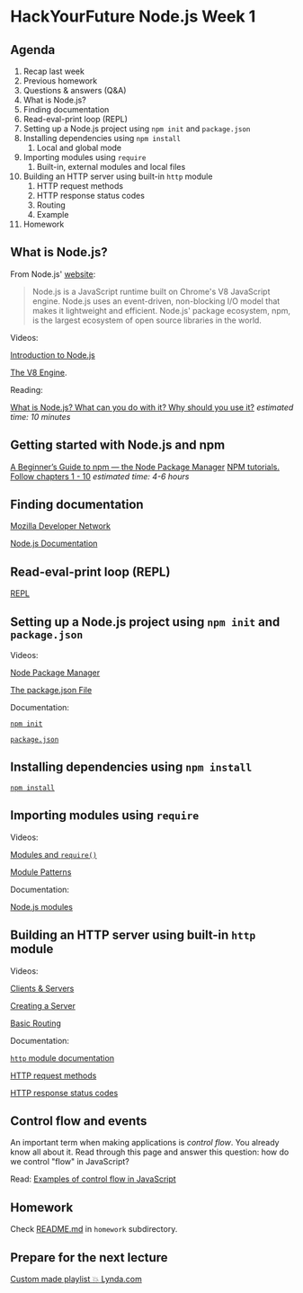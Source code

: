 # HackYourFuture Node.js Week 1

## Agenda

1.  Recap last week
2.  Previous homework
3.  Questions & answers (Q&A)
4.  What is Node.js?
5.  Finding documentation
6.  Read-eval-print loop (REPL)
7.  Setting up a Node.js project using `npm init` and `package.json`
8.  Installing dependencies using `npm install`
    1. Local and global mode
9.  Importing modules using `require`
    1. Built-in, external modules and local files
10. Building an HTTP server using built-in `http` module
    1. HTTP request methods
    2. HTTP response status codes
    3. Routing
    4. Example
11. Homework

## What is Node.js?

From Node.js' [website](https://nodejs.org/en/):

> Node.js is a JavaScript runtime built on Chrome's V8 JavaScript engine.
> Node.js uses an event-driven, non-blocking I/O model that makes it lightweight
> and efficient. Node.js' package ecosystem, npm, is the largest ecosystem of
> open source libraries in the world.

Videos:

[Introduction to Node.js](https://www.youtube.com/watch?v=w-7RQ46RgxU&index=1&list=PL4cUxeGkcC9gcy9lrvMJ75z9maRw4byYp)

[The V8 Engine](https://www.youtube.com/watch?v=86tgU7UaJmU&list=PL4cUxeGkcC9gcy9lrvMJ75z9maRw4byYp&index=3).

Reading:

[What is Node.js? What can you do with it? Why should you use it?](https://medium.com/@paynoattn/what-is-nodejs-what-can-you-do-with-it-why-should-you-use-it-8c8d6df32d6d#.qvbp8g4dq)
_estimated time: 10 minutes_

## Getting started with Node.js and npm

[A Beginner’s Guide to npm — the Node Package Manager](https://www.sitepoint.com/beginners-guide-node-package-manager/)
[NPM tutorials. Follow chapters 1 - 10](https://docs.npmjs.com/getting-started/installing-node)
_estimated time: 4-6 hours_

## Finding documentation

[Mozilla Developer Network](https://developer.mozilla.org/en-US/docs/Web)

[Node.js Documentation](https://nodejs.org/docs/latest-v8.x/api/documentation.html)

## Read-eval-print loop (REPL)

[REPL](https://nodejs.org/docs/latest-v8.x/api/repl.html)

## Setting up a Node.js project using `npm init` and `package.json`

Videos:

[Node Package Manager](https://www.youtube.com/watch?v=kQ1j0rEI7EI&list=PL4cUxeGkcC9gcy9lrvMJ75z9maRw4byYp&index=20)

[The package.json File](https://www.youtube.com/watch?v=_eRwjuIDJ2Y&list=PL4cUxeGkcC9gcy9lrvMJ75z9maRw4byYp&index=21)

Documentation:

[`npm init`](https://docs.npmjs.com/cli/init)

[`package.json`](https://docs.npmjs.com/files/package.json)

## Installing dependencies using `npm install`

[`npm install`](https://docs.npmjs.com/cli/install)

## Importing modules using `require`

Videos:

[Modules and `require()`](https://www.youtube.com/watch?v=xHLd36QoS4k&list=PL4cUxeGkcC9gcy9lrvMJ75z9maRw4byYp&index=6)

[Module Patterns](https://www.youtube.com/watch?v=9UaZtgB5tQI&index=7&list=PL4cUxeGkcC9gcy9lrvMJ75z9maRw4byYp)

Documentation:

[Node.js modules](https://nodejs.org/docs/latest-v8.x/api/modules.html)

## Building an HTTP server using built-in `http` module

Videos:

[Clients & Servers](https://www.youtube.com/watch?v=qSAze9b0wrY&list=PL4cUxeGkcC9gcy9lrvMJ75z9maRw4byYp&index=11)

[Creating a Server](https://www.youtube.com/watch?v=lm86czWdrk0&index=12&list=PL4cUxeGkcC9gcy9lrvMJ75z9maRw4byYp)

[Basic Routing](https://www.youtube.com/watch?v=_zvWeGwVkCY&list=PL4cUxeGkcC9gcy9lrvMJ75z9maRw4byYp&index=19)

Documentation:

[`http` module documentation](https://nodejs.org/docs/latest-v8.x/api/http.html)

[HTTP request methods](https://developer.mozilla.org/en-US/docs/Web/HTTP/Methods)

[HTTP response status codes](https://developer.mozilla.org/en-US/docs/Web/HTTP/Status)

## Control flow and events

An important term when making applications is _control flow_. You already know
all about it. Read through this page and answer this question: how do we control
"flow" in JavaScript?

Read: [Examples of control flow in JavaScript](https://github.com/ummahusla/Codecademy-Exercise-Answers/tree/master/Language%20Skills/JavaScript/Unit%2005%20Control%20Flow/01%20More%20on%20Control%20Flow%20in%20JS)

## Homework

Check [README.md](homework/README.md) in `homework` subdirectory.

## Prepare for the next lecture

[Custom made playlist :boom: Lynda.com](https://www.lynda.com/SharedPlaylist/a034fd969ef945bb9ebbd9490cc75d5a)
